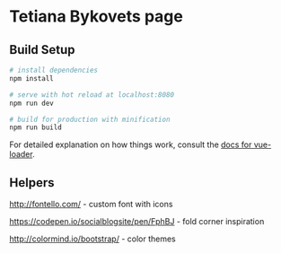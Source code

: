 
# Tetiana Bykovets page

## Build Setup

``` bash
# install dependencies
npm install

# serve with hot reload at localhost:8080
npm run dev

# build for production with minification
npm run build
```

For detailed explanation on how things work, consult the [docs for vue-loader](http://vuejs.github.io/vue-loader).
## Helpers

http://fontello.com/ - custom font with icons

https://codepen.io/socialblogsite/pen/FphBJ - fold corner inspiration

http://colormind.io/bootstrap/ - color themes
